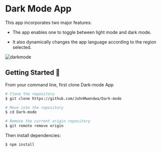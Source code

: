 # Dark Mode App
This app incorporates two major features:
- The app enables one to toggle between light mode and dark mode.
+ It also dynamically changes the app language according to the region selected.

![darkmode](https://user-images.githubusercontent.com/72663882/169153591-a21fe192-29a3-4f4e-9237-c602ee555f42.gif)

## Getting Started 🚀
From your command line, first clone Dark-mode App
```bash
# Clone the repository
$ git clone https://github.com/JohnMwendwa/Dark-mode

# Move into the repository
$ cd Dark-mode

# Remove the current origin repository
$ git remote remove origin
```
Then install dependencies:
```
$ npm install
```
